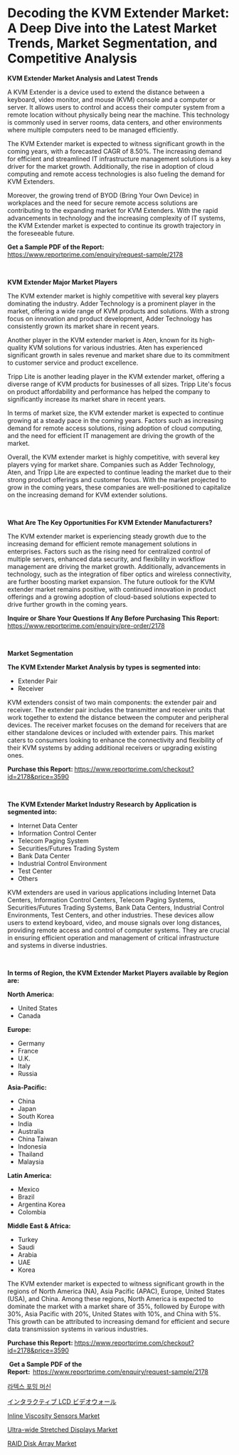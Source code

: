 <p><h1>Decoding the KVM Extender Market: A Deep Dive into the Latest Market Trends, Market Segmentation, and Competitive Analysis</h1></p><p><strong>KVM Extender Market Analysis and Latest Trends</strong></p>
<p><p>A KVM Extender is a device used to extend the distance between a keyboard, video monitor, and mouse (KVM) console and a computer or server. It allows users to control and access their computer system from a remote location without physically being near the machine. This technology is commonly used in server rooms, data centers, and other environments where multiple computers need to be managed efficiently.</p><p>The KVM Extender market is expected to witness significant growth in the coming years, with a forecasted CAGR of 8.50%. The increasing demand for efficient and streamlined IT infrastructure management solutions is a key driver for the market growth. Additionally, the rise in adoption of cloud computing and remote access technologies is also fueling the demand for KVM Extenders.</p><p>Moreover, the growing trend of BYOD (Bring Your Own Device) in workplaces and the need for secure remote access solutions are contributing to the expanding market for KVM Extenders. With the rapid advancements in technology and the increasing complexity of IT systems, the KVM Extender market is expected to continue its growth trajectory in the foreseeable future.</p></p>
<p><strong>Get a Sample PDF of the Report:&nbsp;</strong> <a href="https://www.reportprime.com/enquiry/request-sample/2178">https://www.reportprime.com/enquiry/request-sample/2178</a></p>
<p>&nbsp;</p>
<p><strong>KVM Extender Major Market Players</strong></p>
<p><p>The KVM extender market is highly competitive with several key players dominating the industry. Adder Technology is a prominent player in the market, offering a wide range of KVM products and solutions. With a strong focus on innovation and product development, Adder Technology has consistently grown its market share in recent years.</p><p>Another player in the KVM extender market is Aten, known for its high-quality KVM solutions for various industries. Aten has experienced significant growth in sales revenue and market share due to its commitment to customer service and product excellence.</p><p>Tripp Lite is another leading player in the KVM extender market, offering a diverse range of KVM products for businesses of all sizes. Tripp Lite's focus on product affordability and performance has helped the company to significantly increase its market share in recent years.</p><p>In terms of market size, the KVM extender market is expected to continue growing at a steady pace in the coming years. Factors such as increasing demand for remote access solutions, rising adoption of cloud computing, and the need for efficient IT management are driving the growth of the market.</p><p>Overall, the KVM extender market is highly competitive, with several key players vying for market share. Companies such as Adder Technology, Aten, and Tripp Lite are expected to continue leading the market due to their strong product offerings and customer focus. With the market projected to grow in the coming years, these companies are well-positioned to capitalize on the increasing demand for KVM extender solutions.</p></p>
<p>&nbsp;</p>
<p><strong>What Are The Key Opportunities For KVM Extender Manufacturers?</strong></p>
<p><p>The KVM extender market is experiencing steady growth due to the increasing demand for efficient remote management solutions in enterprises. Factors such as the rising need for centralized control of multiple servers, enhanced data security, and flexibility in workflow management are driving the market growth. Additionally, advancements in technology, such as the integration of fiber optics and wireless connectivity, are further boosting market expansion. The future outlook for the KVM extender market remains positive, with continued innovation in product offerings and a growing adoption of cloud-based solutions expected to drive further growth in the coming years.</p></p>
<p><strong>Inquire or Share Your Questions If Any Before Purchasing This Report:</strong> <a href="https://www.reportprime.com/enquiry/pre-order/2178">https://www.reportprime.com/enquiry/pre-order/2178</a></p>
<p>&nbsp;</p>
<p><strong>Market Segmentation</strong></p>
<p><strong>The KVM Extender Market Analysis by types is segmented into:</strong></p>
<p><ul><li>Extender Pair</li><li>Receiver</li></ul></p>
<p><p>KVM extenders consist of two main components: the extender pair and receiver. The extender pair includes the transmitter and receiver units that work together to extend the distance between the computer and peripheral devices. The receiver market focuses on the demand for receivers that are either standalone devices or included with extender pairs. This market caters to consumers looking to enhance the connectivity and flexibility of their KVM systems by adding additional receivers or upgrading existing ones.</p></p>
<p><strong>Purchase this Report:&nbsp;</strong><a href="https://www.reportprime.com/checkout?id=2178&price=3590">https://www.reportprime.com/checkout?id=2178&price=3590</a></p>
<p>&nbsp;</p>
<p><strong>The KVM Extender Market Industry Research by Application is segmented into:</strong></p>
<p><ul><li>Internet Data Center</li><li>Information Control Center</li><li>Telecom Paging System</li><li>Securities/Futures Trading System</li><li>Bank Data Center</li><li>Industrial Control Environment</li><li>Test Center</li><li>Others</li></ul></p>
<p><p>KVM extenders are used in various applications including Internet Data Centers, Information Control Centers, Telecom Paging Systems, Securities/Futures Trading Systems, Bank Data Centers, Industrial Control Environments, Test Centers, and other industries. These devices allow users to extend keyboard, video, and mouse signals over long distances, providing remote access and control of computer systems. They are crucial in ensuring efficient operation and management of critical infrastructure and systems in diverse industries.</p></p>
<p>&nbsp;</p>
<p><strong>In terms of Region, the KVM Extender Market Players available by Region are:</strong></p>
<p>
    <p> <strong> North America: </strong>
        <ul>
            <li>United States</li>
            <li>Canada</li>
        </ul>
        </p> 
    <p> <strong> Europe: </strong>
        <ul>
            <li>Germany</li>
            <li>France</li>
            <li>U.K.</li>
            <li>Italy</li>
            <li>Russia</li>
        </ul>
        </p> 
    <p> <strong> Asia-Pacific: </strong>
        <ul>
            <li>China</li>
            <li>Japan</li>
            <li>South Korea</li>
            <li>India</li>
            <li>Australia</li>
            <li>China Taiwan</li>
            <li>Indonesia</li>
            <li>Thailand</li>
            <li>Malaysia</li>
        </ul>
        </p> 
    <p> <strong> Latin America: </strong>
        <ul>
            <li>Mexico</li>
            <li>Brazil</li>
            <li>Argentina Korea</li>
            <li>Colombia</li>
        </ul>
        </p> 
    <p> <strong> Middle East & Africa: </strong>
        <ul>
            <li>Turkey</li>
            <li>Saudi</li>
            <li>Arabia</li>
            <li>UAE</li>
            <li>Korea</li>
        </ul>
    </p>
    </p>
<p><p>The KVM extender market is expected to witness significant growth in the regions of North America (NA), Asia Pacific (APAC), Europe, United States (USA), and China. Among these regions, North America is expected to dominate the market with a market share of 35%, followed by Europe with 30%, Asia Pacific with 20%, United States with 10%, and China with 5%. This growth can be attributed to increasing demand for efficient and secure data transmission systems in various industries.</p></p>
<p><strong>Purchase this Report: </strong><a href="https://www.reportprime.com/checkout?id=2178&price=3590">https://www.reportprime.com/checkout?id=2178&price=3590</a></p>
<p>&nbsp;<strong>Get a Sample PDF of the Report:&nbsp;&nbsp;</strong><a href="https://www.reportprime.com/enquiry/request-sample/2178">https://www.reportprime.com/enquiry/request-sample/2178</a></p>
<p><strong></strong></p>
<p><p><a href="https://github.com/JackieFauhey9089475/Market-Research-Report-List-1/blob/main/685527610210.md">라텍스 포밍 머신</a></p><p><a href="https://github.com/CloydAbbott2023/Market-Research-Report-List-1/blob/main/309473211272.md">インタラクティブ LCD ビデオウォール</a></p><p><a href="https://www.linkedin.com/pulse/inline-viscosity-sensors-market-growth-trends-covid-19-impact-hzvse?trackingId=K7cnR7wP9s6Mi%2FCv2qcjYA%3D%3D">Inline Viscosity Sensors Market</a></p><p><a href="https://www.linkedin.com/pulse/ultra-wide-stretched-displays-market-research-report-forecasted-frxve?trackingId=6fy7sX88gJj3kXQD%2BoubJQ%3D%3D">Ultra-wide Stretched Displays Market</a></p><p><a href="https://github.com/kosella/Market-Research-Report-List-2/blob/main/raid-disk-array-market.md">RAID Disk Array Market</a></p></p>